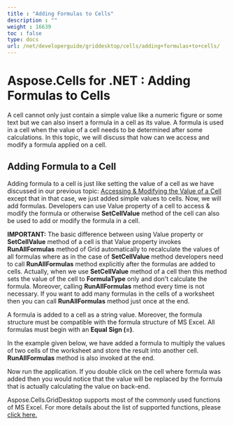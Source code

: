 ```yaml
---
title : "Adding Formulas to Cells" 
description : "" 
weight : 16639 
toc : false
type: docs
url: /net/developerguide/griddesktop/cells/adding+formulas+to+cells/
---
```


# Aspose.Cells for .NET : Adding Formulas to Cells


A cell cannot only just contain a simple value like a numeric figure or some text but we can also insert a formula in a cell as its value. A formula is used in a cell when the value of a cell needs to be determined after some calculations. In this topic, we will discuss that how can we access and modify a formula applied on a cell.

## Adding Formula to a Cell

Adding formula to a cell is just like setting the value of a cell as we have discussed in our previous topic: [Accessing & Modifying the Value of a Cell](https://docs2.aspose.com/cells/net/developerguide/griddesktop/cells/accessing++and++modifying+the+value+of+a+cell) except that in that case, we just added simple values to cells. Now, we will add formulas. Developers can use Value property of a cell to access & modify the formula or otherwise **SetCellValue** method of the cell can also be used to add or modify the formula in a cell.

**IMPORTANT:** The basic difference between using Value property or **SetCellValue** method of a cell is that Value property invokes **RunAllFormulas** method of Grid automatically to recalculate the values of all formulas where as in the case of **SetCellValue** method developers need to call **RunAllFormulas** method explicitly after the formulas are added to cells. Actually, when we use **SetCellValue** method of a cell then this method sets the value of the cell to **FormulaType** only and don't calculate the formula. Moreover, calling **RunAllFormulas** method every time is not necessary. If you want to add many formulas in the cells of a worksheet then you can call **RunAllFormulas** method just once at the end.

A formula is added to a cell as a string value. Moreover, the formula structure must be compatible with the formula structure of MS Excel. All formulas must begin with an **Equal Sign (=)**.

In the example given below, we have added a formula to multiply the values of two cells of the worksheet and store the result into another cell. **RunAllFormulas** method is also invoked at the end.

Now run the application. If you double click on the cell where formula was added then you would notice that the value will be replaced by the formula that is actually calculating the value on back-end.

Aspose.Cells.GridDesktop supports most of the commonly used functions of MS Excel. For more details about the list of supported functions, please [click here.](https://docs2.aspose.com/cells/net/developerguide/knowledgebase/formulacalculationengine/apsclsgridcontrols/list+of+supported+functions)

